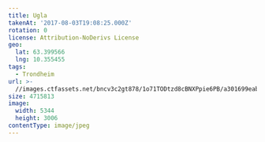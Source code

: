 ```yaml
---
title: Ugla
takenAt: '2017-08-03T19:08:25.000Z'
rotation: 0
license: Attribution-NoDerivs License
geo:
  lat: 63.399566
  lng: 10.355455
tags:
  - Trondheim
url: >-
  //images.ctfassets.net/bncv3c2gt878/1o71TODtzd8cBNXPpie6PB/a301699eabfcd04a7ba351ad0eb66925/ugla_35572672074_o
size: 4715813
image:
  width: 5344
  height: 3006
contentType: image/jpeg
---
```


